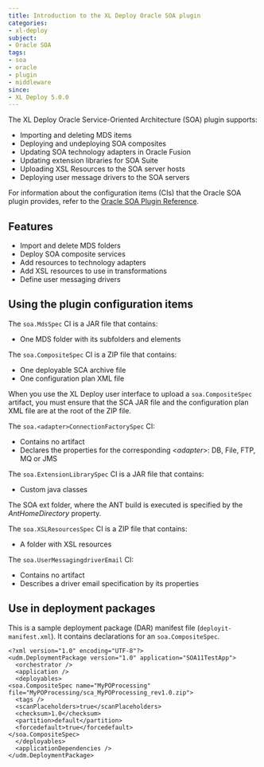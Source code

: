 ```yaml
---
title: Introduction to the XL Deploy Oracle SOA plugin
categories:
- xl-deploy
subject:
- Oracle SOA
tags:
- soa
- oracle
- plugin
- middleware
since:
- XL Deploy 5.0.0
---
```


The XL Deploy Oracle Service-Oriented Architecture (SOA) plugin supports:

- Importing and deleting MDS items
- Deploying and undeploying SOA composites
- Updating SOA technology adapters in Oracle Fusion
- Updating extension libraries for SOA Suite
- Uploading XSL Resources to the SOA server hosts
- Deploying user message drivers to the SOA servers

For information about the configuration items (CIs) that the Oracle SOA plugin provides, refer to the [Oracle SOA Plugin Reference](/xl-deploy-xld-oracle-soa-plugin/latest/oracleSoaPluginManual.html).

## Features

* Import and delete MDS folders
* Deploy SOA composite services
* Add resources to technology adapters
* Add XSL resources to use in transformations
* Define user messaging drivers

## Using the plugin configuration items

The `soa.MdsSpec` CI is a JAR file that contains:

* One MDS folder with its subfolders and elements

The `soa.CompositeSpec` CI is a ZIP file that contains:

* One deployable SCA archive file
* One configuration plan XML file

When you use the XL Deploy user interface to upload a `soa.CompositeSpec` artifact, you must ensure that the SCA JAR file and the configuration plan XML file are at the root of the ZIP file.

The `soa.<adapter>ConnectionFactorySpec` CI:

* Contains no artifact
* Declares the properties for the corresponding <*adapter*>: DB, File, FTP, MQ or JMS

The `soa.ExtensionLibrarySpec` CI is a JAR file that contains:

* Custom java classes

The SOA ext folder, where the ANT build is executed is specified by the *AntHomeDirectory* property.

The `soa.XSLResourcesSpec` CI is a ZIP file that contains:

* A folder with XSL resources

The `soa.UserMessagingdriverEmail` CI:

* Contains no artifact
* Describes a driver email specification by its properties

## Use in deployment packages

This is a sample deployment package (DAR) manifest file (`deployit-manifest.xml`). It contains declarations for an `soa.CompositeSpec`.

    <?xml version="1.0" encoding="UTF-8"?>
    <udm.DeploymentPackage version="1.0" application="SOA11TestApp">
      <orchestrator />
      <application />
      <deployables>
    <soa.CompositeSpec name="MyPOProcessing" file="MyPOProcessing/sca_MyPOProcessing_rev1.0.zip">
      <tags />
      <scanPlaceholders>true</scanPlaceholders>
      <checksum>1.0</checksum>
      <partition>default</partition>
      <forcedefault>true</forcedefault>
    </soa.CompositeSpec>
      </deployables>
      <applicationDependencies />
    </udm.DeploymentPackage>

